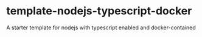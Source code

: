 # template-nodejs-typescript-docker
A starter template for nodejs with typescript enabled and docker-contained

